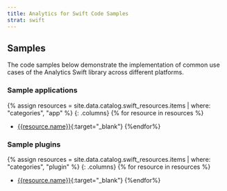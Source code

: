 ```yaml
---
title: Analytics for Swift Code Samples
strat: swift
---
```


## Samples
The code samples below demonstrate the implementation of common use cases of the Analytics Swift library across different platforms. 

### Sample applications
{% assign resources = site.data.catalog.swift_resources.items | where: "categories", "app" %}
{: .columns}
{% for resource in resources %}
- [{{resource.name}}]({{resource.url}}){:target="_blank"}
{%endfor%}

### Sample plugins 
{% assign resources = site.data.catalog.swift_resources.items | where: "categories", "plugin" %}
{: .columns}
{% for resource in resources %}
- [{{resource.name}}]({{resource.url}}){:target="_blank"}
{%endfor%}